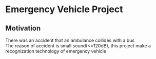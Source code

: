 # Emergency Vehicle Project

## Motivation
There was an accident that an ambulance collides with a bus<br/>
The reason of accident is small sound(<=120dB), this project make a recognization technology of emergency vehicle<br/>
